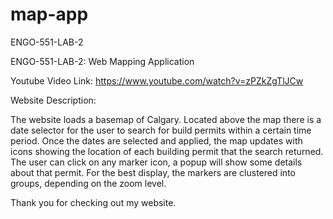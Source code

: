 # map-app
 ENGO-551-LAB-2

ENGO-551-LAB-2: Web Mapping Application

Youtube Video Link: https://www.youtube.com/watch?v=zPZkZgTlJCw

Website Description:

The website loads a basemap of Calgary. 
Located above the map there is a date selector for the user to search for build permits 
within a certain time period. Once the dates are selected and applied, the map updates
with icons showing the location of each building permit that the search returned. 
The user can click on any marker icon, a popup will show some details about that permit.
For the best display, the markers are clustered into groups, depending on the zoom level.



Thank you for checking out my website.